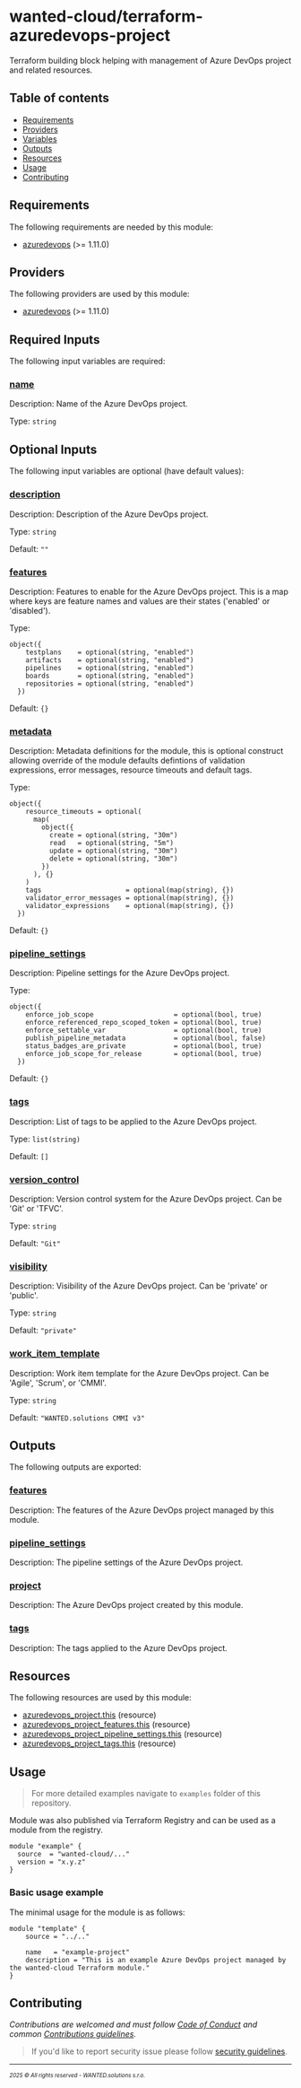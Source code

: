 <!-- BEGIN_TF_DOCS -->
# wanted-cloud/terraform-azuredevops-project

Terraform building block helping with management of Azure DevOps project and related resources.

## Table of contents

- [Requirements](#requirements)
- [Providers](#providers)
- [Variables](#inputs)
- [Outputs](#outputs)
- [Resources](#resources)
- [Usage](#usage)
- [Contributing](#contributing)

## Requirements

The following requirements are needed by this module:

- <a name="requirement_azuredevops"></a> [azuredevops](#requirement\_azuredevops) (>= 1.11.0)

## Providers

The following providers are used by this module:

- <a name="provider_azuredevops"></a> [azuredevops](#provider\_azuredevops) (>= 1.11.0)

## Required Inputs

The following input variables are required:

### <a name="input_name"></a> [name](#input\_name)

Description: Name of the Azure DevOps project.

Type: `string`

## Optional Inputs

The following input variables are optional (have default values):

### <a name="input_description"></a> [description](#input\_description)

Description: Description of the Azure DevOps project.

Type: `string`

Default: `""`

### <a name="input_features"></a> [features](#input\_features)

Description: Features to enable for the Azure DevOps project. This is a map where keys are feature names and values are their states ('enabled' or 'disabled').

Type:

```hcl
object({
    testplans    = optional(string, "enabled")
    artifacts    = optional(string, "enabled")
    pipelines    = optional(string, "enabled")
    boards       = optional(string, "enabled")
    repositories = optional(string, "enabled")
  })
```

Default: `{}`

### <a name="input_metadata"></a> [metadata](#input\_metadata)

Description: Metadata definitions for the module, this is optional construct allowing override of the module defaults defintions of validation expressions, error messages, resource timeouts and default tags.

Type:

```hcl
object({
    resource_timeouts = optional(
      map(
        object({
          create = optional(string, "30m")
          read   = optional(string, "5m")
          update = optional(string, "30m")
          delete = optional(string, "30m")
        })
      ), {}
    )
    tags                     = optional(map(string), {})
    validator_error_messages = optional(map(string), {})
    validator_expressions    = optional(map(string), {})
  })
```

Default: `{}`

### <a name="input_pipeline_settings"></a> [pipeline\_settings](#input\_pipeline\_settings)

Description: Pipeline settings for the Azure DevOps project.

Type:

```hcl
object({
    enforce_job_scope                    = optional(bool, true)
    enforce_referenced_repo_scoped_token = optional(bool, true)
    enforce_settable_var                 = optional(bool, true)
    publish_pipeline_metadata            = optional(bool, false)
    status_badges_are_private            = optional(bool, true)
    enforce_job_scope_for_release        = optional(bool, true)
  })
```

Default: `{}`

### <a name="input_tags"></a> [tags](#input\_tags)

Description: List of tags to be applied to the Azure DevOps project.

Type: `list(string)`

Default: `[]`

### <a name="input_version_control"></a> [version\_control](#input\_version\_control)

Description: Version control system for the Azure DevOps project. Can be 'Git' or 'TFVC'.

Type: `string`

Default: `"Git"`

### <a name="input_visibility"></a> [visibility](#input\_visibility)

Description: Visibility of the Azure DevOps project. Can be 'private' or 'public'.

Type: `string`

Default: `"private"`

### <a name="input_work_item_template"></a> [work\_item\_template](#input\_work\_item\_template)

Description: Work item template for the Azure DevOps project. Can be 'Agile', 'Scrum', or 'CMMI'.

Type: `string`

Default: `"WANTED.solutions CMMI v3"`

## Outputs

The following outputs are exported:

### <a name="output_features"></a> [features](#output\_features)

Description: The features of the Azure DevOps project managed by this module.

### <a name="output_pipeline_settings"></a> [pipeline\_settings](#output\_pipeline\_settings)

Description: The pipeline settings of the Azure DevOps project.

### <a name="output_project"></a> [project](#output\_project)

Description: The Azure DevOps project created by this module.

### <a name="output_tags"></a> [tags](#output\_tags)

Description: The tags applied to the Azure DevOps project.

## Resources

The following resources are used by this module:

- [azuredevops_project.this](https://registry.terraform.io/providers/microsoft/azuredevops/latest/docs/resources/project) (resource)
- [azuredevops_project_features.this](https://registry.terraform.io/providers/microsoft/azuredevops/latest/docs/resources/project_features) (resource)
- [azuredevops_project_pipeline_settings.this](https://registry.terraform.io/providers/microsoft/azuredevops/latest/docs/resources/project_pipeline_settings) (resource)
- [azuredevops_project_tags.this](https://registry.terraform.io/providers/microsoft/azuredevops/latest/docs/resources/project_tags) (resource)

## Usage

> For more detailed examples navigate to `examples` folder of this repository.

Module was also published via Terraform Registry and can be used as a module from the registry.

```hcl
module "example" {
  source  = "wanted-cloud/..."
  version = "x.y.z"
}
```

### Basic usage example

The minimal usage for the module is as follows:

```hcl
module "template" {
    source = "../.."

    name   = "example-project"
    description = "This is an example Azure DevOps project managed by the wanted-cloud Terraform module."
}
```
## Contributing

_Contributions are welcomed and must follow [Code of Conduct](https://github.com/wanted-cloud/.github?tab=coc-ov-file) and common [Contributions guidelines](https://github.com/wanted-cloud/.github/blob/main/docs/CONTRIBUTING.md)._

> If you'd like to report security issue please follow [security guidelines](https://github.com/wanted-cloud/.github?tab=security-ov-file).
---
<sup><sub>_2025 &copy; All rights reserved - WANTED.solutions s.r.o._</sub></sup>
<!-- END_TF_DOCS -->
